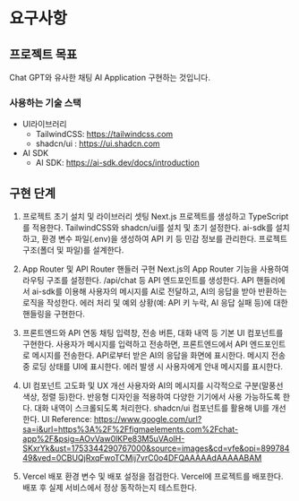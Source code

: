 # 요구사항

## 프로젝트 목표

Chat GPT와 유사한 채팅 AI Application 구현하는 것입니다.

### 사용하는 기술 스택

- UI라이브러리
  - TailwindCSS: https://tailwindcss.com
  - shadcn/ui : https://ui.shadcn.com
- AI SDK
  - AI SDK: https://ai-sdk.dev/docs/introduction

## 구현 단계

1. 프로젝트 초기 설치 및 라이브러리 셋팅
   Next.js 프로젝트를 생성하고 TypeScript를 적용한다.
   TailwindCSS와 shadcn/ui를 설치 및 초기 설정한다.
   ai-sdk를 설치하고, 환경 변수 파일(.env)을 생성하여 API 키 등 민감 정보를 관리한다.
   프로젝트 구조(폴더 및 파일)를 설계한다.

2. App Router 및 API Router 핸들러 구현
   Next.js의 App Router 기능을 사용하여 라우팅 구조를 설정한다.
   /api/chat 등 API 엔드포인트를 생성한다.
   API 핸들러에서 ai-sdk를 이용해 사용자의 메시지를 AI로 전달하고, AI의 응답을 받아 반환하는 로직을 작성한다.
   에러 처리 및 예외 상황(예: API 키 누락, AI 응답 실패 등)에 대한 핸들링을 구현한다.

3. 프론트엔드와 API 연동
   채팅 입력창, 전송 버튼, 대화 내역 등 기본 UI 컴포넌트를 구현한다.
   사용자가 메시지를 입력하고 전송하면, 프론트엔드에서 API 엔드포인트로 메시지를 전송한다.
   API로부터 받은 AI의 응답을 화면에 표시한다.
   메시지 전송 중 로딩 상태를 UI에 표시한다.
   에러 발생 시 사용자에게 안내 메시지를 표시한다.

4. UI 컴포넌트 고도화 및 UX 개선
   사용자와 AI의 메시지를 시각적으로 구분(말풍선 색상, 정렬 등)한다.
   반응형 디자인을 적용하여 다양한 기기에서 사용 가능하도록 한다.
   대화 내역이 스크롤되도록 처리한다.
   shadcn/ui 컴포넌트를 활용해 UI를 개선한다.
   UI Reference: https://www.google.com/url?sa=i&url=https%3A%2F%2Ffigmaelements.com%2Fchat-app%2F&psig=AOvVaw0lKPe83M5uVAolH-SKxrYk&ust=1753344290767000&source=images&cd=vfe&opi=89978449&ved=0CBUQjRxqFwoTCMij7vrC0o4DFQAAAAAdAAAAABAM

5. Vercel 배포
   환경 변수 및 배포 설정을 점검한다.
   Vercel에 프로젝트를 배포한다.
   배포 후 실제 서비스에서 정상 동작하는지 테스트한다.
